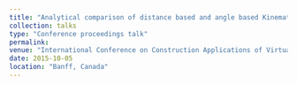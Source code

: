 ```yaml
---
title: "Analytical comparison of distance based and angle based Kinematic model for backhoe excavators bucket tip positioning"
collection: talks
type: "Conference proceedings talk"
permalink: 
venue: "International Conference on Construction Applications of Virtual Reality"
date: 2015-10-05
location: "Banff, Canada"
---
```

